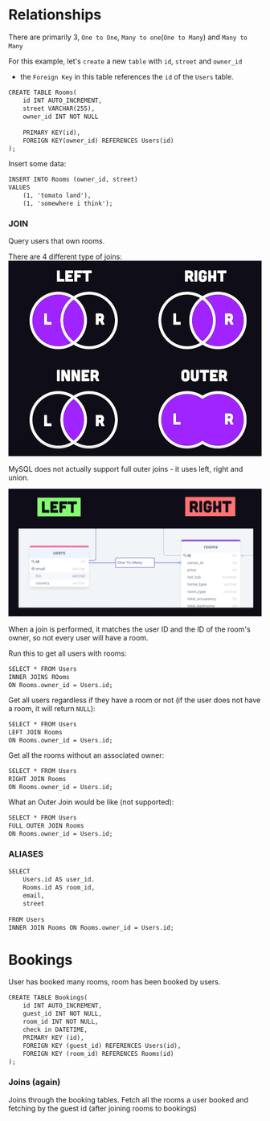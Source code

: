 # Relationships
There are primarily 3, `One to One`, `Many to one`(`One to Many`) and `Many to Many`

For this example, let's `create` a new `table` with `id`, `street` and `owner_id`
- the `Foreign Key` in this table references the `id` of the `Users` table.

```
CREATE TABLE Rooms(
	id INT AUTO_INCREMENT,
	street VARCHAR(255),
	owner_id INT NOT NULL

	PRIMARY KEY(id),
	FOREIGN KEY(owner_id) REFERENCES Users(id)
);
```


Insert some data:
```
INSERT INTO Rooms (owner_id, street)
VALUES
	(1, 'tomato land'),
	(1, 'somewhere i think');
```

### JOIN

Query users that own rooms.

There are 4 different type of joins:
![alt text](assets/image.png)

MySQL does not actually support full outer joins - it uses left, right and union.

![alt text](assets/image1.png)

When a join is performed, it matches the user ID and the ID of the room's owner, so not every user will have a room.


Run this to get all users with rooms:

```
SELECT * FROM Users
INNER JOINS ROoms
ON Rooms.owner_id = Users.id;
```

Get all users regardless if they have a room or not (if the user does not have a room, it will return `NULL`):
```
SELECT * FROM Users
LEFT JOIN Rooms
ON Rooms.owner_id = Users.id;
```

Get all the rooms without an associated owner:
```
SELECT * FROM Users
RIGHT JOIN Rooms
ON Rooms.owner_id = Users.id;
```


What an Outer Join would be like (not supported):
```
SELECT * FROM Users
FULL OUTER JOIN Rooms
ON Rooms.owner_id = Users.id;
```


### ALIASES
```
SELECT
	Users.id AS user_id.
	Rooms.id AS room_id,
	email,
	street

FROM Users
INNER JOIN Rooms ON Rooms.owner_id = Users.id;
```

# Bookings
User has booked many rooms, room has been booked by users.

```
CREATE TABLE Bookings(
	id INT AUTO_INCREMENT,
	guest_id INT NOT NULL,
	room_id INT NOT NULL,
	check in DATETIME,
	PRIMARY KEY (id),
	FOREIGN KEY (guest_id) REFERENCES Users(id),
	FOREIGN KEY (room_id) REFERENCES Rooms(id)
);
```

### Joins (again)
Joins through the booking tables.
Fetch all the rooms a user booked and fetching by the guest id (after joining rooms to bookings)
